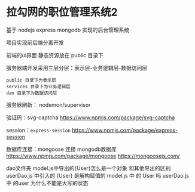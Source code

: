 # 拉勾网的职位管理系统2 

基于 nodejs express mongodb 实现的后台管理系统

项目实现前后端分离开发

前端的ui界面  静态资源放在 public 目录下

服务器端开发采用三层分层：表示层-业务逻辑层-数据访问层

    public 目录下为表示层
    services 目录下为业务逻辑层
    dao 目录下为数据访问层

服务器刷新：
    nodemon/supervisor
    
验证码：svg-captcha
    https://www.npmjs.com/package/svg-captcha

session：`express-session`
	https://www.npmjs.com/package/express-session

数据库连接：mongoose 连接 mongodb数据库
	https://www.npmjs.com/package/mongoose
	https://mongoosejs.com/


dao文件夹
    model.js中导出的{User}怎么是一个对象 和其他导出的区别
    userDao.js 中引入的 {User} 是解构赋值的 model.js 中 的 User 吗
    userDao.js 中 的user 为什么不能是大写的状态
